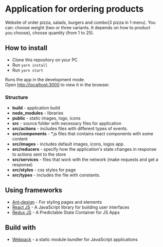 # Application for ordering products

Website of order pizza, salads, burgers and combo(3 pizza in 1 menu). You can: choose weight (two or three variants. It
depends on how to product you choose), choose quantity (from 1 to 25).

## How to install

- Clone this repository on your PC
- Run `yarn install`
- Run `yarn start`

Runs the app in the development mode.<br />
Open [http://localhost:3000](http://localhost:3000) to view it in the browser.

### Structure

- **build** - application build
- **node_modules** - libraries
- **public** - static images, logo, icons
- **src** - source folder with necessary files for application
- **src/actions** - includes files with different types of events.
- **src/components** - *.js files that contains react components with some content
- **src/images** - includes default images, icons, logos app.
- **src/reducers** - specify how the application's state changes in response to actions sent to the store
- **src/services** - files that work with the network (make requests and get a response)
- **src/styles** - css styles for page
- **src/types** - includes the file with constants.

## Using frameworks

* [Ant-design](https://ant.design/) - For styling pages and elements
* [React JS](https://nextjs.org/) - A JavaScript library for building user interfaces
* [Redux JS](https://redux.js.org/) - A Predictable State Container for JS Apps

## Build with

* [Webpack](https://webpack.js.org/) - a static module bundler for JavaScript applications
